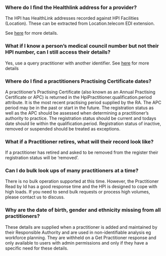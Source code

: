  

### Where do I find the Healthlink address for a provider?
The HPI has HealthLink addresses recorded against HPI Facilities (Location).
These can be extracted from Location.telecom EDI extension.

See [here](usecases.html#lookup-edi-for-an-enrolled-patients-gp) for more details.

 

### What if I know a person’s medical council number but not their HPI number, can I still access their details?

Yes, use a query practitioner with another identifier. See [here](usecases.html#query-practitioner-with-another-identifier-eg-nursing-council-number)  for more details

 

### Where do I find a practitioners Practising Certificate dates?

A practitioner’s Practising Certificate (also known as an Annual Practising Certificate or APC) is returned in the HpiPractitioner.qualification.period attribute.  It is the most recent practising period supplied by the RA. The APC period may be in the past or start in the future.  The registration status as well as the APC should be assessed when determining a practitioner’s authority to practice. The registration status should be current and todays date should lie within the qualification.period. Registration status of inactive, removed or suspended should be treated as exceptions.

 

### What if a Practitioner retires, what will their record look like?

If a practitioner has retired and asked to be removed from the register their registration status will be ‘removed’.

 

### Can I do bulk look ups of many practitioners at a time?

There is no bulk operation supported at this time. However, the Practitioner Read by Id has a good response time and the HPI is designed to cope with high loads. If you need to send bulk requests or process high volumes, please contact us to discuss.



### Why are the date of birth, gender and ethnicity missing from all practitioners?

These details are supplied when a practitioner is added and maintained by their Responsible Authority and are used in non-identifiable analysis eg workforce planning. They are withheld on a Get Practitioner response and only available to users with admin permissions and only if they have a specific need for these details.
